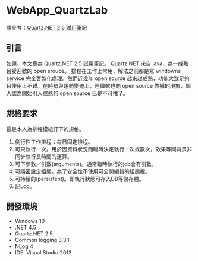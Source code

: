 # WebApp_QuartzLab
請參考：[Quartz.NET 2.5 試用筆記](http://relycoding.blogspot.tw/2017/05/quartznet-25.html)
## 引言
如題，本文章為 Quartz.NET 2.5 試用筆記。
Quartz.NET 來自 java，為一成熟且受迎歡的 open srouce。
排程在工作上常用，解法之前都是寫 windowns service 完全客製化處理。然而近幾年 open source 越來越成熟，功能大致足夠且使用上不難。在時勢與趨勢變遷上，連微軟也向 open source 靠攏的現象，個人認為開始引入成熟的 open source 已是不可擋了。
## 規格要求
這是本人為排程模組訂下的規格。
1. 例行性工作排程；每日固定排程。
2. 可只執行一次。用於因資料狀況而臨時決定執行一次或數次，效果等同背景非同步執行長時間的運算。
3. 可下參數／引數(arguments)。通常臨時執行的job會有引數。
4. 可隱密設定組態。為了安全性不使用可公開編輯的組態檔。
5. 可持續的(persistent)。即執行狀態可存入DB等儲存體。
6. 記Log。
## 開發環境
* Windows 10
* .NET 4.5
* Quartz.NET 2.5
* Common logging 3.3.1
* NLog 4
* IDE: Visual Studio 2013
